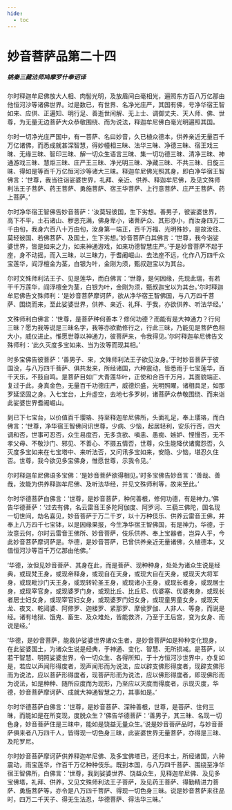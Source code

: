 ```yaml
---
hide:
  - toc
---
```


# **妙音菩萨品第二十四**

##### 姚秦三藏法师鸠摩罗什奉诏译

尔时释迦牟尼佛放大人相、肉髻光明，及放眉间白毫相光，遍照东方百八万亿那由他恒河沙等诸佛世界。过是数已，有世界、名净光庄严，其国有佛，号净华宿王智如来、应供、正遍知、明行足、善逝世间解、无上士、调御丈夫、天人师、佛、世尊，为无量无边菩萨大众恭敬围绕、而为说法，释迦牟尼佛白毫光明遍照其国。

尔时一切净光庄严国中，有一菩萨、名曰妙音，久已植众德本，供养亲近无量百千万亿诸佛，而悉成就甚深智慧，得妙幢相三昧、法华三昧、净德三昧、宿王戏三昧、无缘三昧、智印三昧、解一切众生语言三昧、集一切功德三昧、清净三昧、神通游戏三昧、慧炬三昧、庄严王三昧、净光明三昧、净藏三昧、不共三昧、日旋三昧、得如是等百千万亿恒河沙等诸大三昧。释迦牟尼佛光照其身，即白净华宿王智佛言：‘世尊，我当往诣娑婆世界，礼拜、亲近、供养、释迦牟尼佛，及见文殊师利法王子菩萨、药王菩萨、勇施菩萨、宿王华菩萨、上行意菩萨、庄严王菩萨、药上菩萨。’

尔时净华宿王智佛告妙音菩萨：‘汝莫轻彼国，生下劣想。善男子，彼娑婆世界，高下不平，土石诸山、秽恶充满，佛身卑小，诸菩萨众、其形亦小，而汝身四万二千由旬，我身六百八十万由旬，汝身第一端正，百千万福、光明殊妙，是故汝往、莫轻彼国、若佛菩萨、及国土，生下劣想。’妙音菩萨白其佛言：‘世尊，我今诣娑婆世界，皆是如来之力，如来神通游戏，如来功德智慧庄严。’于是妙音菩萨不起于座，身不动摇，而入三昧，以三昧力，于耆阇崛山、去法座不远，化作八万四千众宝莲华，阎浮檀金为茎，白银为叶，金刚为须，甄叔迦宝以为其台。

尔时文殊师利法王子、见是莲华，而白佛言：‘世尊，是何因缘，先现此瑞，有若干千万莲华，阎浮檀金为茎，白银为叶，金刚为须，甄叔迦宝以为其台。’尔时释迦牟尼佛告文殊师利：‘是妙音菩萨摩诃萨，欲从净华宿王智佛国，与八万四千菩萨、围绕而来，至此娑婆世界，供养、亲近、礼拜、于我，亦欲供养、听法华经。’

文殊师利白佛言：‘世尊，是菩萨种何善本？修何功德？而能有是大神通力？行何三昧？愿为我等说是三昧名字，我等亦欲勤修行之，行此三昧，乃能见是菩萨色相大小，威仪进止。惟愿世尊以神通力，彼菩萨来，令我得见。’尔时释迦牟尼佛告文殊师利：‘此久灭度多宝如来、当为汝等而现其相。’

时多宝佛告彼菩萨：‘善男子、来，文殊师利法王子欲见汝身。’于时妙音菩萨于彼国没，与八万四千菩萨、俱共发来，所经诸国，六种震动，皆悉雨于七宝莲华，百千天乐，不鼓自鸣。是菩萨目如广大青莲华叶，正使和合百千万月，其面貌端正、复过于此，身真金色，无量百千功德庄严，威德炽盛，光明照曜，诸相具足，如那罗延坚固之身。入七宝台，上升虚空，去地七多罗树，诸菩萨众恭敬围绕、而来诣此娑婆世界耆阇崛山。

到已下七宝台，以价值百千璎珞、持至释迦牟尼佛所，头面礼足，奉上璎珞，而白佛言：‘世尊，净华宿王智佛问讯世尊，少病、少恼，起居轻利，安乐行否，四大调和否，世事可忍否，众生易度否，无多贪欲、嗔恚、愚痴、嫉妒、悭慢否，无不孝父母、不敬沙门、邪见、不善心、不摄五情否，世尊，众生能降伏诸魔怨否，久灭度多宝如来在七宝塔中、来听法否，又问讯多宝如来，安隐、少恼，堪忍久住否。世尊，我今欲见多宝佛身，惟愿世尊，示我令见。’

尔时释迦牟尼佛语多宝佛：‘是妙音菩萨欲得相见。’时多宝佛告妙音言：‘善哉、善哉，汝能为供养释迦牟尼佛、及听法华经，并见文殊师利等，故来至此。’

尔时华德菩萨白佛言：‘世尊，是妙音菩萨，种何善根，修何功德，有是神力。’佛告华德菩萨：‘过去有佛，名云雷音王多陀阿伽度、阿罗诃、三藐三佛陀，国名现一切世间，劫名喜见，妙音菩萨于万二千岁，以十万种伎乐、供养云雷音王佛，并奉上八万四千七宝钵，以是因缘果报，今生净华宿王智佛国，有是神力。华德，于汝意云何，尔时云雷音王佛所、妙音菩萨，伎乐供养、奉上宝器者，岂异人乎，今此妙音菩萨摩诃萨是。华德，是妙音菩萨，已曾供养亲近无量诸佛，久植德本，又值恒河沙等百千万亿那由他佛。’

‘华德，汝但见妙音菩萨、其身在此，而是菩萨、现种种身，处处为诸众生说是经典，或现梵王身，或现帝释身，或现自在天身，或现大自在天身，或现天大将军身，或现毗沙门天王身，或现转轮圣王身，或现诸小王身，或现长者身，或现居士身，或现宰官身，或现婆罗门身，或现比丘、比丘尼、优婆塞、优婆夷身，或现长者居士妇女身，或现宰官妇女身，或现婆罗门妇女身，或现童男童女身，或现天龙、夜叉、乾闼婆、阿修罗、迦楼罗、紧那罗、摩侯罗伽、人非人、等身，而说是经。诸有地狱、饿鬼、畜生、及众难处，皆能救济，乃至于王后宫，变为女身、而说是经。’

‘华德，是妙音菩萨，能救护娑婆世界诸众生者，是妙音菩萨如是种种变化现身，在此娑婆国土，为诸众生说是经典，于神通、变化、智慧、无所损减。是菩萨，以若干智慧、明照娑婆世界，令一切众生、各得所知，于十方恒河沙世界中，亦复如是，若应以声闻形得度者，现声闻形而为说法，应以辟支佛形得度者，现辟支佛形而为说法，应以菩萨形得度者，现菩萨形而为说法，应以佛形得度者，即现佛形而为说法，如是种种、随所应度而为现形，乃至应以灭度而得度者，示现灭度，华德，妙音菩萨摩诃萨、成就大神通智慧之力，其事如是。’

尔时华德菩萨白佛言：‘世尊，是妙音菩萨、深种善根，世尊，是菩萨、住何三昧，而能如是在所变现，度脱众生？’佛告华德菩萨：‘善男子，其三昧、名现一切色身，妙音菩萨住是三昧中，能如是饶益无量众生。’说是妙音菩萨品时，与妙音菩萨俱来者八万四千人，皆得现一切色身三昧，此娑婆世界无量菩萨，亦得是三昧、及陀罗尼。

尔时妙音菩萨摩诃萨供养释迦牟尼佛、及多宝佛塔已，还归本土，所经诸国，六种震动，雨宝莲华，作百千万亿种种伎乐。既到本国，与八万四千菩萨、围绕至净华宿王智佛所，白佛言：‘世尊，我到娑婆世界、饶益众生，见释迦牟尼佛、及见多宝佛塔，礼拜、供养，又见文殊师利法王子菩萨，及见药王菩萨、得勤精进力菩萨、勇施菩萨等，亦令是八万四千菩萨、得现一切色身三昧。说是妙音菩萨来往品时，四万二千天子、得无生法忍，华德菩萨、得法华三昧。’